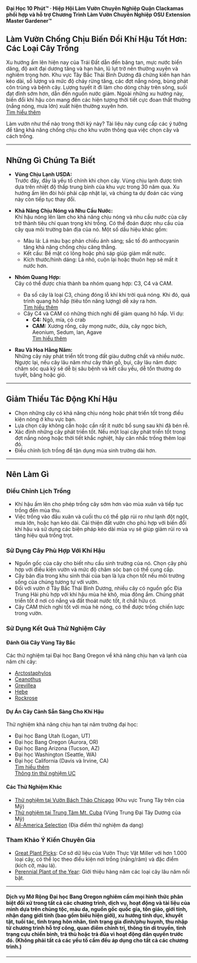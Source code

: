 #### Đại Học 10 Phút™ · Hiệp Hội Làm Vườn Chuyên Nghiệp Quận Clackamas phối hợp và hỗ trợ Chương Trình Làm Vườn Chuyên Nghiệp OSU Extension Master Gardener™

## Làm Vườn Chống Chịu Biến Đổi Khí Hậu Tốt Hơn: Các Loại Cây Trồng

Xu hướng ấm lên hiện nay của Trái Đất dẫn đến băng tan, mực nước biển dâng, độ axit đại dương tăng và hạn hán, lũ lụt trở nên thường xuyên và nghiêm trọng hơn. Khu vực Tây Bắc Thái Bình Dương đã chứng kiến hạn hán kéo dài, số lượng và mức độ cháy rừng tăng, các đợt nắng nóng, bùng phát côn trùng và bệnh cây. Lượng tuyết ít đi làm cho dòng chảy trên sông, suối đạt đỉnh sớm hơn, dẫn đến nguồn nước giảm. Ngoài những xu hướng này, biến đổi khí hậu còn mang đến các hiện tượng thời tiết cực đoan thất thường (nắng nóng, mưa lớn) xuất hiện thường xuyên hơn.  
[Tìm hiểu thêm](https://blogs.oregonstate.edu/occri/oregon-climate-assessments/)

Làm vườn như thế nào trong thời kỳ này? Tài liệu này cung cấp các ý tưởng để tăng khả năng chống chịu cho khu vườn thông qua việc chọn cây và cách trồng.

---

## Những Gì Chúng Ta Biết

- **Vùng Chịu Lạnh USDA:**  
  Trước đây, đây là yếu tố chính khi chọn cây. Vùng chịu lạnh được tính dựa trên nhiệt độ thấp trung bình của khu vực trong 30 năm qua. Xu hướng ấm lên đòi hỏi phải cập nhật lại, và chúng ta dự đoán các vùng này còn tiếp tục thay đổi.

- **Khả Năng Chịu Nóng và Nhu Cầu Nước:**  
  Khí hậu nóng lên làm cho khả năng chịu nóng và nhu cầu nước của cây trở thành tiêu chí quan trọng khi trồng. Có thể đoán được nhu cầu của cây qua môi trường bản địa của nó. Một số dấu hiệu khác gồm:  
  - Màu lá: Lá màu bạc phản chiếu ánh sáng; sắc tố đỏ anthocyanin tăng khả năng chống chịu căng thẳng.  
  - Kết cấu: Bề mặt có lông hoặc phủ sáp giúp giảm mất nước.  
  - Kích thước/hình dáng: Lá nhỏ, cuộn lại hoặc thuôn hẹp sẽ mất ít nước hơn.

- **Nhóm Quang Hợp:**  
  Cây có thể được chia thành ba nhóm quang hợp: C3, C4 và CAM.  
  - Đa số cây là loại C3, chúng đóng lỗ khí khi trời quá nóng. Khi đó, quá trình quang hô hấp (tiêu tốn năng lượng) dễ xảy ra hơn.  
    [Tìm hiểu thêm](https://ripe.illinois.edu/blog/difference-between-c3-and-c4-plants)  
  - Cây C4 và CAM có những thích nghi để giảm quang hô hấp. Ví dụ:  
    - **C4:** Ngô, mía, cỏ crab  
    - **CAM:** Xương rồng, cây mọng nước, dứa, cây ngọc bích, Aeonium, Sedum, lan, Agave  
    [Tìm hiểu thêm](https://askabiologist.asu.edu/cam-plants)

- **Rau Và Hoa Hằng Năm:**  
  Những cây này phát triển tốt trong đất giàu dưỡng chất và nhiều nước. Ngược lại, nếu cây lâu năm như cây thân gỗ, bụi, cây lâu năm được chăm sóc quá kỹ sẽ dễ bị sâu bệnh và kết cấu yếu, dễ tổn thương do tuyết, băng hoặc gió.

---

## Giảm Thiểu Tác Động Khí Hậu

- Chọn những cây có khả năng chịu nóng hoặc phát triển tốt trong điều kiện nóng ở khu vực bạn.
- Lựa chọn cây không cần hoặc cần rất ít nước bổ sung sau khi đã bén rễ.
- Xác định những cây phát triển tốt. Nếu một loại cây phát triển tốt trong đợt nắng nóng hoặc thời tiết khắc nghiệt, hãy cân nhắc trồng thêm loại đó.
- Điều chỉnh lịch trồng để tận dụng mùa sinh trưởng dài hơn.

---

## Nên Làm Gì

### Điều Chỉnh Lịch Trồng

- Khí hậu ấm lên cho phép trồng cây sớm hơn vào mùa xuân và tiếp tục trồng đến mùa thu.
- Việc trồng vào đầu xuân và cuối thu có thể gặp rủi ro như lạnh đột ngột, mưa lớn, hoặc hạn kéo dài. Cải thiện đất vườn cho phù hợp với biến đổi khí hậu và sử dụng các biện pháp kéo dài mùa vụ sẽ giúp giảm rủi ro và tăng hiệu quả trồng trọt.

### Sử Dụng Cây Phù Hợp Với Khí Hậu

- Nguồn gốc của cây cho biết nhu cầu sinh trưởng của nó. Chọn cây phù hợp với điều kiện vườn và mức độ chăm sóc bạn có thể cung cấp.
- Cây bản địa trong khu sinh thái của bạn là lựa chọn tốt nếu môi trường sống của chúng tương tự với vườn.
- Đối với vườn ở Tây Bắc Thái Bình Dương, nhiều cây có nguồn gốc Địa Trung Hải phù hợp với khí hậu mùa hè khô, mùa đông ẩm. Chúng phát triển tốt ở nơi có nắng và đất thoát nước tốt, ít chất hữu cơ.
- Cây CAM thích nghi tốt với mùa hè nóng, có thể được trồng chiến lược trong vườn.

### Sử Dụng Kết Quả Thử Nghiệm Cây

#### Đánh Giá Cây Vùng Tây Bắc

Các thử nghiệm tại Đại học Bang Oregon về khả năng chịu hạn và lạnh của năm chi cây:

- [Arctostaphylos](https://agsci.oregonstate.edu/arctostaphylos-manzanita-evaluation-western-oregon)
- [Ceanothus](https://agsci.oregonstate.edu/ceanothus-evaluation-landscapes-western-oregon)
- [Grevillea](https://agsci.oregonstate.edu/evaluating-grevillea-western-oregon)
- [Hebe](https://agsci.oregonstate.edu/hebe-landscape-evaluation)
- [Rockrose](https://agsci.oregonstate.edu/rockrose-cistus-spp-and-halimium-spp-evaluation-western-oregon)

#### Dự Án Cây Cảnh Sẵn Sàng Cho Khí Hậu

Thử nghiệm khả năng chịu hạn tại năm trường đại học:

- Đại học Bang Utah (Logan, UT)
- Đại học Bang Oregon (Aurora, OR)
- Đại học Bang Arizona (Tucson, AZ)
- Đại học Washington (Seattle, WA)
- Đại học California (Davis và Irvine, CA)  
  [Tìm hiểu thêm](https://botanicgardens.uw.edu/science-conservation/climate-ready-plants/)  
  [Thông tin thử nghiệm UC](https://ucanr.edu/sites/UCLPIT/)

#### Các Thử Nghiệm Khác

- [Thử nghiệm tại Vườn Bách Thảo Chicago](https://my.chicagobotanic.org/category/science_conservation/plant_evaluation/) (Khu vực Trung Tây trên của Mỹ)
- [Thử nghiệm tại Trung Tâm Mt. Cuba](https://mtcubacenter.org/research/trial-garden/) (Vùng Trung Đại Tây Dương của Mỹ)
- [All-America Selection](https://all-americaselections.org/about-aas-winners/) (Địa điểm thử nghiệm đa dạng)

### Tham Khảo Ý Kiến Chuyên Gia

- [Great Plant Picks](https://greatplantpicks.org/): Cơ sở dữ liệu của Vườn Thực Vật Miller với hơn 1.000 loại cây, có thể lọc theo điều kiện nơi trồng (nắng/râm) và đặc điểm (kích cỡ, màu lá).
- [Perennial Plant of the Year](https://perennialplant.org/page/PPOY): Giới thiệu hàng năm các loại cây lâu năm nổi bật.

---

#### Dịch vụ Mở Rộng Đại học Bang Oregon nghiêm cấm mọi hình thức phân biệt đối xử trong tất cả các chương trình, dịch vụ, hoạt động và tài liệu của mình dựa trên chủng tộc, màu da, nguồn gốc quốc gia, tôn giáo, giới tính, nhận dạng giới tính (bao gồm biểu hiện giới), xu hướng tính dục, khuyết tật, tuổi tác, tình trạng hôn nhân, tình trạng gia đình/phụ huynh, thu nhập từ chương trình hỗ trợ công, quan điểm chính trị, thông tin di truyền, tình trạng cựu chiến binh, trả thù hoặc trả đũa vì hoạt động dân quyền trước đó. (Không phải tất cả các yếu tố cấm đều áp dụng cho tất cả các chương trình.)
---